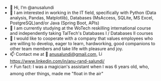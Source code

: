 - 👋 Hi, I’m @anusalundi
- 👀 I am interested in working in the IT field, specifically with Python (Data analysis, Pandas, Matplotlib), Databases (MsAccess, SQLite, MS Excel, PostgreSQL)and/or Java (Spring Boot, APIs)   
- 🌱 I am currently studying at the WoTech reskilling international course and independently taking TalTech's Databases I / Databases II courses
- 💞️ I would like to cooperate with a company that values ​​employees who are willing to develop, eager to learn, hardworking, good companions to other team members and take life with pleasure and joy.
- 📫 Contact me at :email: anusalundi@gmail.com, <a href="https://www.linkedin.com/in/anu-rand-salundi/">
  <img src="https://upload.wikimedia.org/wikipedia/commons/c/ca/LinkedIn_logo_initials.png" alt="LinkedIn" width="15">
</a> https://www.linkedin.com/in/anu-rand-salundi/
- ⚡ Fun fact: I was a magician's assistant when I was 6 years old, who, among other things, made me "float in the air"
